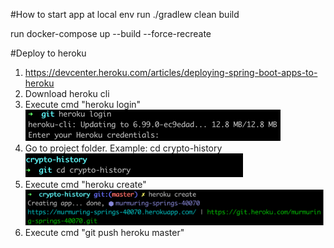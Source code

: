 #How to start app at local env
run ./gradlew clean build

run docker-compose up --build --force-recreate

#Deploy to heroku
1. https://devcenter.heroku.com/articles/deploying-spring-boot-apps-to-heroku
2. Download heroku cli
3. Execute cmd "heroku login"![img_1.png](img_1.png)
4. Go to project folder. Example: cd crypto-history![img_2.png](img_2.png)
5. Execute cmd "heroku create"![img.png](img.png)
6. Execute cmd "git push heroku master"